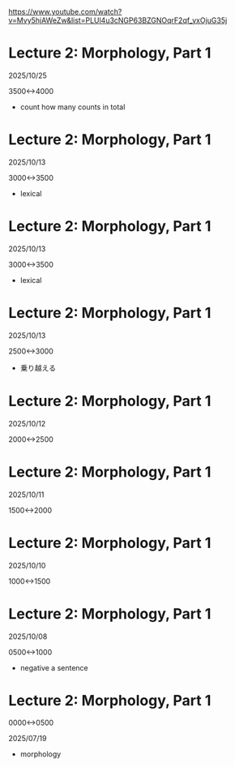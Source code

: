 https://www.youtube.com/watch?v=Mvy5hjAWeZw&list=PLUl4u3cNGP63BZGNOqrF2qf_yxOjuG35j

# Lecture 2: Morphology, Part 1

2025/10/25

3500<->4000

- count how many counts in total

# Lecture 2: Morphology, Part 1
2025/10/13

3000<->3500

- lexical

# Lecture 2: Morphology, Part 1
2025/10/13

3000<->3500

- lexical

# Lecture 2: Morphology, Part 1
2025/10/13

2500<->3000

- 乗り越える

# Lecture 2: Morphology, Part 1
2025/10/12

2000<->2500

# Lecture 2: Morphology, Part 1
2025/10/11

1500<->2000

# Lecture 2: Morphology, Part 1
2025/10/10

1000<->1500

# Lecture 2: Morphology, Part 1

2025/10/08

0500<->1000

- negative a sentence

# Lecture 2: Morphology, Part 1

0000<->0500

2025/07/19

- morphology
